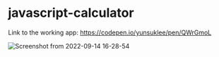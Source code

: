 # javascript-calculator

Link to the working app:
https://codepen.io/yunsuklee/pen/QWrGmoL

![Screenshot from 2022-09-14 16-28-54](https://user-images.githubusercontent.com/92840840/190183472-ba21e115-1d16-41bd-9d71-6721a0d8f4a1.png)
